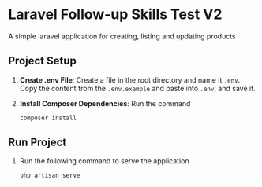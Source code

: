 # Laravel Follow-up Skills Test V2
A simple laravel application for creating, listing and updating products

## Project Setup
1. **Create .env File**: Create a file in the root directory and name it `.env`. Copy the content from the `.env.example` and paste into `.env`, and save it.

3. **Install Composer Dependencies**: Run the command

    ```bash
    composer install
    ```

## Run Project
1. Run the following command to serve the application

    ```bash
    php artisan serve
    ```
